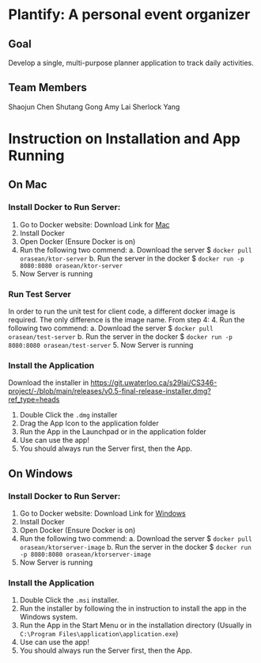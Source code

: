 # Plantify: A personal event organizer
## Goal
Develop a single, multi-purpose planner application to track daily activities.

## Team Members
Shaojun Chen
Shutang Gong
Amy Lai
Sherlock Yang

# Instruction on Installation and App Running

## On Mac

### Install Docker to Run Server:

 1. Go to Docker website: Download Link for [Mac](https://hub.docker.com/)
 2. Install Docker
 3. Open Docker (Ensure Docker is on)
 4. Run the following two commend:
	 a. Download the server
    $ `docker pull orasean/ktor-server` 
    b. Run the server in the docker
    $ `docker run -p 8080:8080 orasean/ktor-server`
 5. Now Server is running

### Run Test Server
In order to run the unit test for client code, a different docker image
is required. The only difference is the image name.
From step 4:
4. Run the following two commend:
   a. Download the server
   $ `docker pull orasean/test-server`
   b. Run the server in the docker
   $ `docker run -p 8080:8080 orasean/test-server`
5. Now Server is running
### Install the Application


Download the installer in https://git.uwaterloo.ca/s29lai/CS346-project/-/blob/main/releases/v0.5-final-release-installer.dmg?ref_type=heads
1. Double Click the `.dmg` installer
2. Drag the App Icon to the application folder
3. Run the App in the Launchpad or in the application folder
4. Use can use the app!
5. You should always run the Server first, then the App.

## On Windows

### Install Docker to Run Server:

 1. Go to Docker website: Download Link for [Windows](https://desktop.docker.com/win/main/amd64/Docker%20Desktop%20Installer.exe?_gl=1*1klvsx3*_ga*MTE5MzU4MjAyOC4xNzAxMDQ1MDk4*_ga_XJWPQMJYHQ*MTcwMTc0MzA5My41LjEuMTcwMTc0MzA5Ny41Ni4wLjA.)
 2. Install Docker
 3. Open Docker (Ensure Docker is on)
 4. Run the following two commend:
	 a. Download the server
    $ `docker pull orasean/ktorserver-image` 
    b. Run the server in the docker
    $ `docker run -p 8080:8080 orasean/ktorserver-image`
 5. Now Server is running

### Install the Application

1. Double Click the `.msi` installer.
2. Run the installer by following the in instruction to install the app in the Windows system.
3. Run the App in the Start Menu or in the installation directory (Usually in `C:\Program Files\application\application.exe`)
4. Use can use the app!
5. You should always run the Server first, then the App.


